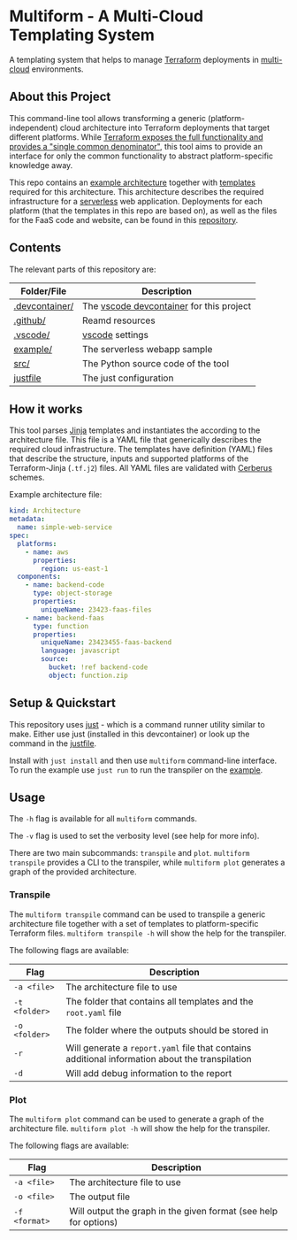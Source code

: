 Multiform - A Multi-Cloud Templating System
====

A templating system that helps to manage [Terraform](https://www.terraform.io/) deployments in [multi-cloud](https://www.cloudflare.com/learning/cloud/what-is-multicloud/) environments.

## About this Project

This command-line tool allows transforming a generic (platform-independent) cloud architecture into Terraform deployments that target different platforms. While [Terraform exposes the full functionality and provides a "single common denominator"](https://www.terraform.io/language/modules/develop/composition#multi-cloud-abstractions), this tool aims to provide an interface for only the common functionality to abstract platform-specific knowledge away.

This repo contains an [example architecture](example/architecture.yaml) together with [templates](example/templates/) required for this architecture. This architecture describes the required infrastructure for a [serverless](https://www.cloudflare.com/learning/serverless/what-is-serverless/) web application. Deployments for each platform (that the templates in this repo are based on), as well as the files for the FaaS code and website, can be found in this [repository](https://github.com/michidk/serverless-webapp/).

## Contents

The relevant parts of this repository are:

| Folder/File | Description |
| ----------- | ----------- |
| [.devcontainer/](.devcontainer) | The [vscode devcontainer](https://code.visualstudio.com/docs/remote/containers) for this project |
| [.github/](.github/) | Reamd resources |
| [.vscode/](.vscode/) | [vscode](https://code.visualstudio.com/) settings |
| [example/](example/) | The serverless webapp sample |
| [src/](src/) | The Python source code of the tool |
| [justfile](justfile) | The just configuration |

## How it works

This tool parses [Jinja](https://palletsprojects.com/p/jinja/) templates and instantiates the according to the architecture file. This file is a YAML file that generically describes the required cloud infrastructure. The templates have definition (YAML) files that describe the structure, inputs and supported platforms of the Terraform-Jinja (`.tf.j2`) files. All YAML files are validated with [Cerberus](https://docs.python-cerberus.org/en/stable/) schemes.

Example architecture file:

```yaml
kind: Architecture
metadata:
  name: simple-web-service
spec:
  platforms:
    - name: aws
      properties:
        region: us-east-1
  components:
    - name: backend-code
      type: object-storage
      properties:
        uniqueName: 23423-faas-files
    - name: backend-faas
      type: function
      properties:
        uniqueName: 23423455-faas-backend
        language: javascript
        source:
          bucket: !ref backend-code
          object: function.zip
```

## Setup & Quickstart

This repository uses [just](https://github.com/casey/just/) - which is a command runner utility similar to make. Either use just (installed in this devcontainer) or look up the command in the [justfile](justfile).

Install with `just install` and then use `multiform` command-line interface.
To run the example use `just run` to run the transpiler on the [example](example/).

## Usage

The `-h` flag is available for all `multiform` commands.

The `-v` flag is used to set the verbosity level (see help for more info).

There are two main subcommands: `transpile` and `plot`.
`multiform transpile` provides a CLI to the transpiler, while `multiform plot` generates a graph of the provided architecture.

### Transpile

The `multiform transpile` command can be used to transpile a generic architecture file together with a set of templates to platform-specific Terraform files.
`multiform transpile -h` will show the help for the transpiler.

The following flags are available:

| Flag | Description |
| ---- | ----------- |
| `-a <file>` | The architecture file to use |
| `-t <folder>` | The folder that contains all templates and the `root.yaml` file |
| `-o <folder>` | The folder where the outputs should be stored in |
| `-r` | Will generate a `report.yaml` file that contains additional information about the transpilation |
| `-d` | Will add debug information to the report |

### Plot

The `multiform plot` command can be used to generate a graph of the architecture file.
`multiform plot -h` will show the help for the transpiler.

The following flags are available:

| Flag | Description |
| ---- | ----------- |
| `-a <file>` | The architecture file to use |
| `-o <file>` | The output file |
| `-f <format>` | Will output the graph in the given format (see help for options) |
